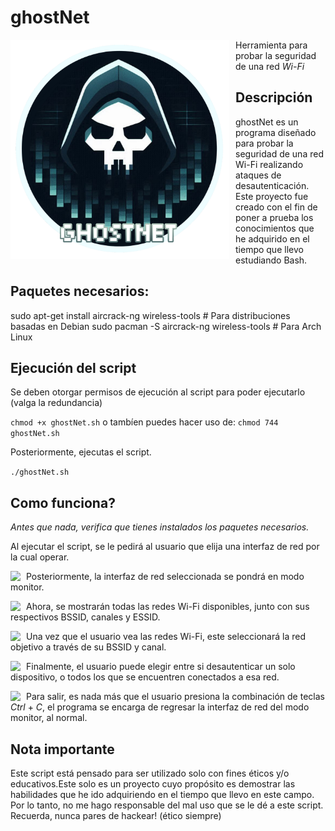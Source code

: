 # ghostNet

<p align="center">
<img src="images/logo.png"
    alt="logo"
    width="350"
    style="float: left; margin-right: 10px;" />
</p>

Herramienta para probar la seguridad de una red *Wi-Fi*

## Descripción

ghostNet es un programa diseñado para probar la seguridad de una red Wi-Fi realizando ataques de desautenticación. Este proyecto fue creado con el fin de poner a prueba los conocimientos que he adquirido en el tiempo que llevo estudiando Bash.

## Paquetes necesarios:

sudo apt-get install aircrack-ng wireless-tools # Para distribuciones basadas en Debian
sudo pacman -S aircrack-ng wireless-tools       # Para Arch Linux

## Ejecución del script

Se deben otorgar permisos de ejecución al script para poder ejecutarlo (valga la redundancia)

```chmod +x ghostNet.sh``` o tambíen puedes hacer uso de: ```chmod 744 ghostNet.sh```

Posteriormente, ejecutas el script.

```./ghostNet.sh```

## Como funciona?

*Antes que nada, verifica que tienes instalados los paquetes necesarios.*

Al ejecutar el script, se le pedirá al usuario que elija una interfaz de red por la cual operar.

<p align="center">
<img src="images/imagen0.png"
    alt"logo"
    style="float: left; margin-right: 9px;" />
</p>

Posteriormente, la interfaz de red seleccionada se pondrá en modo monitor.

<p align="center">
<img src="images/imagen1.png"
    alt"logo"
    style="float: left; margin-right: 9px;" />
</p>

Ahora, se mostrarán todas las redes Wi-Fi disponibles, junto con sus respectivos BSSID, canales y ESSID.

<p align="center">
<img src="images/imagen2.png"
    alt"logo"
    style="float: left; margin-right: 9px;" />
</p>

Una vez que el usuario vea las redes Wi-Fi, este seleccionará la red objetivo a través de su BSSID y canal.

<p align="center">
<img src="images/imagen3.png"
    alt"logo"
    style="float: left; margin-right: 9px;" />
</p>

Finalmente, el usuario puede elegir entre si desautenticar un solo dispositivo, o todos los que se encuentren conectados a esa red.

<p align="center">
<img src="images/imagen4.png"
    alt"logo"
    style="float: left; margin-right: 9px;" />
</p>

Para salir, es nada más que el usuario presiona la combinación de teclas *Ctrl* + *C*, el programa se encarga de regresar la interfaz de red del modo monitor, al normal.

## Nota importante

Este script está pensado para ser utilizado solo con fines éticos y/o educativos.Este solo es un proyecto cuyo propósito es demostrar las habilidades que he ido adquiriendo en el tiempo que llevo en este campo. Por lo tanto, no me hago responsable del mal uso que se le dé a este script. Recuerda, nunca pares de hackear! (ético siempre)
